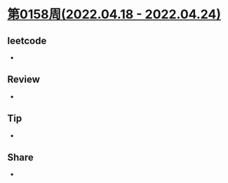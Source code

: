 # [第0158周(2022.04.18 - 2022.04.24)](https://github.com/vjudge/ARTS/blob/master/2022/第0158周.md)

## leetcode
*


## Review
* 


## Tip
*


## Share
*

